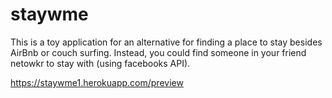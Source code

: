 # staywme

This is a toy application for an alternative for finding a place to stay besides AirBnb
or couch surfing. Instead, you could find someone in your friend netowkr to stay with (using facebooks API).

https://staywme1.herokuapp.com/preview
